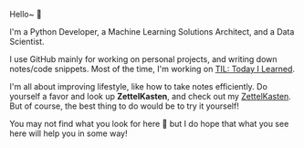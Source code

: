 Hello~ 👋

I'm a Python Developer, a Machine Learning Solutions Architect, and a Data Scientist.

I use GitHub mainly for working on personal projects, and writing down notes/code snippets.
Most of the time, I'm working on [TIL: Today I Learned](https://github.com/harplife/TIL).

I'm all about improving lifestyle, like how to take notes efficiently.
Do yourself a favor and look up __ZettelKasten__, and check out my [ZettelKasten](https://github.com/harplife/zettelkasten).
But of course, the best thing to do would be to try it yourself!

You may not find what you look for here 🤔
but I do hope that what you see here will help you in some way!

<!--
**harplife/harplife** is a ✨ _special_ ✨ repository because its `README.md` (this file) appears on your GitHub profile.

Here are some ideas to get you started:

- 🔭 I’m currently working on ...
- 🌱 I’m currently learning ...
- 👯 I’m looking to collaborate on ...
- 🤔 I’m looking for help with ...
- 💬 Ask me about ...
- 📫 How to reach me: ...
- 😄 Pronouns: ...
- ⚡ Fun fact: ...
-->
